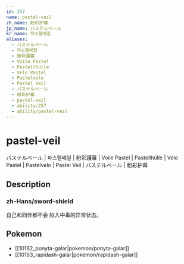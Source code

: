 ```yaml
---
id: 257
name: pastel-veil
zh_name: 粉彩护幕
jp_name: パステルベール
kr_name: 파스텔베일
aliases:
  - パステルベール
  - 파스텔베일
  - 粉彩護幕
  - Voile Pastel
  - Pastellhülle
  - Velo Pastel
  - Pastelvelo
  - Pastel Veil
  - パステルベール
  - 粉彩护幕
  - pastel-veil
  - ability/257
  - ability/pastel-veil
---
```

# pastel-veil

パステルベール | 파스텔베일 | 粉彩護幕 | Voile Pastel | Pastellhülle | Velo Pastel | Pastelvelo | Pastel Veil | パステルベール | 粉彩护幕

## Description

### zh-Hans/sword-shield

自己和同伴都不会
陷入中毒的异常状态。

## Pokemon

- [[10162_ponyta-galar|pokemon/ponyta-galar]]
- [[10163_rapidash-galar|pokemon/rapidash-galar]]

